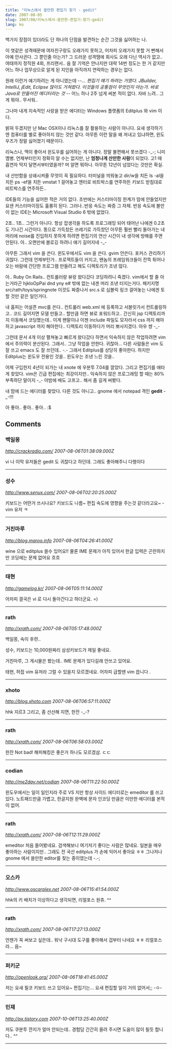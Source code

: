 ```yaml
---
title: "리눅스에서 쓸만한 편집기 찾기 - gedit"
date: 2007-08-05
slug: 2007/08/리눅스에서-쓸만한-편집기-찾기-gedit
lang: ko
---
```


백가지 장점이 있더라도 단 하나의 단점을 발견하는 순간 그것을 싫어하는 나.

이 엿같은 성격때문에 여자친구랑도 오래가지 못하고, 어차피 오래가지 못할 거 뻔해서 아예 안사귄다. 
그 뿐인줄 아는가? 그 드러운 성격땜에 회사도 오래 다닌 역사가 없고.. 여태까지 정직원 4회, 프리랜서.. 음 잘 기억은 안나지만 대략 14번 정도는 한 거 같지만 어느 하나 업무상으로 알게 된 지인을 아직까지 연락하는 경우는 없다. 

원래 이런거 얘기하려는 게 아니였는데 -_-... 편집기 얘기 하려는 거였다. 
JBuilder, IntelliJ, jEdit, Eclipse 많이도 거쳐왔다. 
이것들의 공통점이 무엇인지 아는가. 바로 Java로 만들어진 에디터라는 것 -_- 
어느 하나 2주 넘게 써본 적이 없다. 자바 느려.. 그게 뭐야.. 무서워.. 

그나마 내게 지속적인 사랑을 받은 에디터는 Windows 플랫폼의 Editplus 와 vim 이다. 

밝혀 두겠지만 난 Mac OSX이나 리눅스를 잘 활용하는 사람이 아니다. 
요새 생각하기엔 컴퓨터를 별로 좋아하지 않는 것만 같다.
아무튼 이런 말을 왜 꺼내고 있냐하면, 윈도우즈가 정말 싫어졌기 때문이다.

리눅스나, 맥이 좋아서 윈도우를 싫어하는 게 아니다. 정말 불편해서 못쓰겠다 -_-; 니미 옘병.
언제부터인지 정확히 알 수는 없지만, 난 **엄청나게 산만한 사람**이 되었다. 고1 때 흡연자 딱지 달면서부터였을까?
머 알면 뭐하나. 아무튼 12년이 넘었다는 것만은 확실.

내 산만함을 상쇄시켜줄 무엇이 꼭 필요하다. 터미널을 띄워놓고 dir/w을 치든 ls -al을 치든 ps -ef을 치든 vmstat 1 걸어놓고 엔터로 비트박스를 연주하든 키보드 받침대로 비트박스를 연주하든.. 

IDE들의 기능을 싫어한 적은 거의 없다. 초반에는 커스터마이징 한계가 맘에 안들었지만 요샌 커스터마이징도 훌륭히 된다. 그러나..반응 속도는 짜증 그 자체. 반응 속도에 불만이 없는 IDE는 Microsoft Visual Studio 6 밖에 없었다.

2초.. 1초.. 그런거 아니다. 항상 잡생각을 하도록 프로그래밍 되어 태어난 나에겐 0.2초도 기나긴 시간이다.
똥으로 가득찼든 쓰레기로 가득찼던 아무튼 훨씬 빨리 돌아가는 내 머리에 noise를 진입하지 못하게 하려면 
편집기의 연산 시간이 내 생각에 방해를 주면 안된다. 아.. 오랜만에 블로깅 하려니 얘기 길어지네 -_-

아무튼 그래서 vim 을 쓴다. 윈도우에서도 vim 을 쓴다. gvim 안쓴다. 포커스 관리하기 귀찮다. 
그런데 언제부턴가.. 프로젝트들이 커지고, 왠놈의 프레임워크들이 잔뜩 튀어나오는 바람에 간단한 프로그램 만들려고 해도 디렉토리가 조낸 많다. 

아.. Ruby On Rails.. 컨트롤러랑 뷰랑 왔다갔다 코딩하려니 죽겠다. vim에서 할 줄 아는거라곤 hjkloOpPai dnd yny e# 밖에 없는 내겐 머리 조낸 터지는거다. 패키지명 src/rath/toys/springnote 이것도 짜증나서 src.s 로 심볼릭 링크 걸어놓는 나에겐 토할 것만 같은 일인거다.

내 홈피는 어설픈 mvc를 쓴다.. 컨트롤러 web.xml 에 등록하고 서블릿가서 컨트롤링하고.. 코드 길어지면 모델 만들고.. 할만큼 하면 뷰로 포워드하고.. 간신히 jsp 디렉토리까지 이동해서 코딩했는데.. 이게 왠말이냐 이젠 include 파일도 모자라서 css 까지 해야하고 javascript 까지 해야한다.. 디렉토리 이동하다가 머리 뽀사지겠다. 아우 썅 -_- 

그런데 문서 4개 이상 펼쳐놓고 빠르게 왔다갔다 하면서 익숙하지 않은 작업하려면 vim에서 주의력이 분산된다. 그래서.. 그냥 작업을 안한다. 귀찮아... 다른 사람들은 vim 도 잘 쓰고 emacs 도 잘 쓰던데.. -.-
그래서 Editplus를 상당히 좋아한다. 하지만 Editplus는 윈도우 전용인 것을.. 윈도우는 조낸 느린 것을..

어제 구입한지 4년이 되가는 내 xnote 에 우분투 7.04를 깔았다. 그리고 편집기를 애타게 찾았다.
vim은 긴급 편집에는 최강이지만.. 익숙하지 않은 프로그래밍 할 때는 80% 부족하단 말이지 -_-
야밤에 배도 고프고.. 해서 좀 길게 써봤다. 

내 맘에 드는 에디터를 찾았다. 다른 것도 아니고.. gnome 에서 notepad 격인 **gedit** -_-!!!

아 좋아.. 좋아.. 좋아.. :$

## Comments

### 백일몽
*http://crackradio.com/*
*2007-08-06T01:38:09.000Z*

vi 나 이막 유저들은 gedit 도 귀찮다고 하던데. 그래도 좋아해주니 다행이다

---

### 성수
*http://www.senux.com/*
*2007-08-06T02:20:25.000Z*

키보드는 어떤거 쓰시나요? 키보드도 나름~ 편집 속도에 영향을 주는것 같더라고요~ - vim 유저 ㅋ

---

### 거친마루
*http://blog.maroo.info*
*2007-08-06T04:26:41.000Z*

wine 으로 editplus 쓸수 있어요!!
물론 IME 문제가 아직 있어서 한글 입력은 곤란하지만 코딩에는 문제 없어요 흐흐

---

### 태현
*http://gamelog.kr/*
*2007-08-06T05:11:14.000Z*

어차피 결국은 vi 로 다시 돌아간다고 하더군요. =)

---

### rath
*http://xrath.com/*
*2007-08-06T05:17:48.000Z*

백일몽, 속이 후련..

성수, 키보드는 10,000원짜리 삼성키보드가 제일 좋네요.

거친마루, 그 게시물은 봤는데.. IME 문제가 있다길래 안쓰고 있어요.

태현, 허접 vim 유저라 그럴 수 있을지 모르겠네요. 어차피 급할땐 vim 씁니다 .

---

### xhoto
*http://blog.xhoto.com*
*2007-08-06T06:57:11.000Z*

hhk 지르3
그리고, 좀 선선해 지면, 한잔 -_-?

---

### rath
*http://xrath.com/*
*2007-08-06T06:58:03.000Z*

한잔 Not bad! 해피해킹은 좋은거 하나도 모르겠삼. ㄷㄷ

---

### codian
*http://me2day.net/codian*
*2007-08-06T11:22:50.000Z*

윈도우에서는 일이 일인지라 주로 VS 지만 항상 사이드 에디터로는 emeditor 를 쓰고 있다. 
노트패드만큼 가볍고, 한글지원 완벽에 문자 인코딩 만큼은 이만한 에디터를 본적이 없어.

---

### rath
*http://xrath.com/*
*2007-08-06T12:11:29.000Z*

emeditor 처음 들어봤네요. 검색해보니 여기저기 좋다는 사람은 많네요.
일본을 매우 좋아하는 사람이지만.. 그래도 전 국산 editplus 가 손에 익어서 좋아요 ㅎㅎ
그나저나 gnome 에서 쓸만한 editor를 찾는 중이였는데 -.-;

---

### 오스카
*http://www.oscarplex.net*
*2007-08-06T15:41:54.000Z*

hhk의 키 배치가 이상하다고 생각되면, 리얼포스 원츄. ^^

---

### rath
*http://xrath.com/*
*2007-08-06T17:27:13.000Z*

언젠가 꼭 써보고 싶은데.. 워낙 구시대 도구를 좋아해서 겁부터 나네요 ㅎㅎ 
리얼포스라... 음~

---

### 퍼키군
*http://openlook.org/*
*2007-08-06T18:41:45.000Z*

저는 요새 필코 키보드 쓰고 있어요~
편집기는... 요새 편집할 일이 거의 없어서;; -ㅇ-

---

### 민재
*http://px.tistory.com*
*2007-10-06T13:25:40.000Z*

저도 쿠분투 깐지가 얼마 안되는데..
경험담 간간히 올려 주시면 도움이 많이 될듯 합니다.. ^^

---

